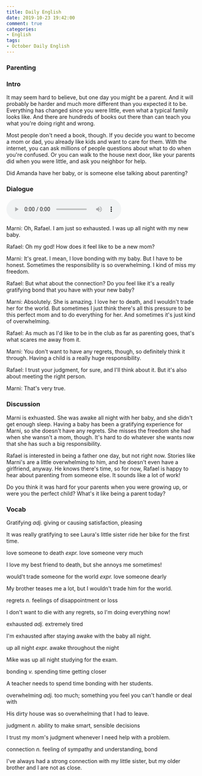 ```yaml
---
title: Daily English
date: 2019-10-23 19:42:00
comment: true
categories:
- English
tags:
- October Daily English
---
```


### Parenting

### Intro
It may seem hard to believe, but one day you might be a parent. And it will probably be harder and much more different than you expected it to be. Everything has changed since you were little, even what a typical family looks like. And there are hundreds of books out there than can teach you what you're doing right and wrong.

Most people don't need a book, though. If you decide you want to become a mom or dad, you already like kids and want to care for them. With the internet, you can ask millions of people questions about what to do when you're confused. Or you can walk to the house next door, like your parents did when you were little, and ask you neighbor for help.

Did Amanda have her baby, or is someone else talking about parenting?

### Dialogue
<audio controls>
  <source src="https://audio.englishbaby.com/standard_lesson/dialog_audio/0000/0000/0006/6566_1393569336_511321.mp3" />
</audio>

Marni: Oh, Rafael. I am just so exhausted. I was up all night with my new baby.

Rafael: Oh my god! How does it feel like to be a new mom?

Marni: It's great. I mean, I love bonding with my baby. But I have to be honest. Sometimes the responsibility is so overwhelming. I kind of miss my freedom.

Rafael: But what about the connection? Do you feel like it's a really gratifying bond that you have with your new baby?

Marni: Absolutely. She is amazing. I love her to death, and I wouldn't trade her for the world. But sometimes I just think there's all this pressure to be this perfect mom and to do everything for her. And sometimes it's just kind of overwhelming.

Rafael: As much as I'd like to be in the club as far as parenting goes, that's what scares me away from it.

Marni: You don't want to have any regrets, though, so definitely think it through. Having a child is a really huge responsibility.

Rafael: I trust your judgment, for sure, and I'll think about it. But it's also about meeting the right person.

Marni: That's very true.

### Discussion
Marni is exhuasted. She was awake all night with her baby, and she didn't get enough sleep. Having a baby has been a gratifying experience for Marni, so she doesn't have any regrets. She misses the freedom she had when she wansn't a mom, though. It's hard to do whatever she wants now that she has such a big responsibility.

Rafael is interested in being a father one day, but not right now. Stories like Marni's are a little overwhelming to him, and he doesn't even have a girlfriend, anyway. He knows there's time, so for now, Rafael is happy to hear about parenting from someone else. It sounds like a lot of work!

Do you think it was hard for your parents when you were growing up, or were you the perfect child? What's it like being a parent today?

### Vocab
Gratifying *adj.*
  giving or causing satisfaction, pleasing

  It was really gratifying to see Laura's little sister ride her bike for the first time.

love someone to death *expr.*
  love someone very much

  I love my best friend to death, but she annoys me sometimes!

would't trade someone for the world *expr.*
  love someone dearly
  
  My brother teases me a lot, but I wouldn't trade him for the world.

regrets *n.*
  feelings of disappointment or loss

  I don't want to die with any regrets, so I'm doing everything now!

exhausted *adj.*
  extremely tired

  I'm exhausted after staying awake with the baby all night.

up all night *expr.*
  awake throughout the night

  Mike was up all night studying for the exam.

bonding *v.*
  spending time getting closer

  A teacher needs to spend time bonding with her students.

overwhelming *adj.*
  too much; something you feel you can't handle or deal with

  His dirty house was so overwhelming that I had to leave.

judgment *n.*
  ability to make smart, sensible decisions
  
  I trust my mom's judgment whenever I need help with a problem.

connection *n.*
  feeling of sympathy and understanding, bond

  I've always had a strong connection with my little sister, but my older brother and I are not as close.

